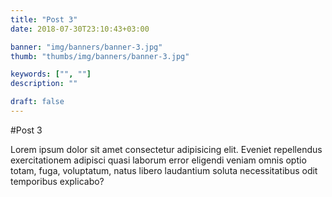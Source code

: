 ```yaml
---
title: "Post 3"
date: 2018-07-30T23:10:43+03:00

banner: "img/banners/banner-3.jpg"
thumb: "thumbs/img/banners/banner-3.jpg"

keywords: ["", ""]
description: ""

draft: false
---
```


#Post 3

Lorem ipsum dolor sit amet consectetur adipisicing elit. Eveniet repellendus exercitationem adipisci quasi laborum error eligendi veniam omnis optio totam, fuga, voluptatum, natus libero laudantium soluta necessitatibus odit temporibus explicabo?
